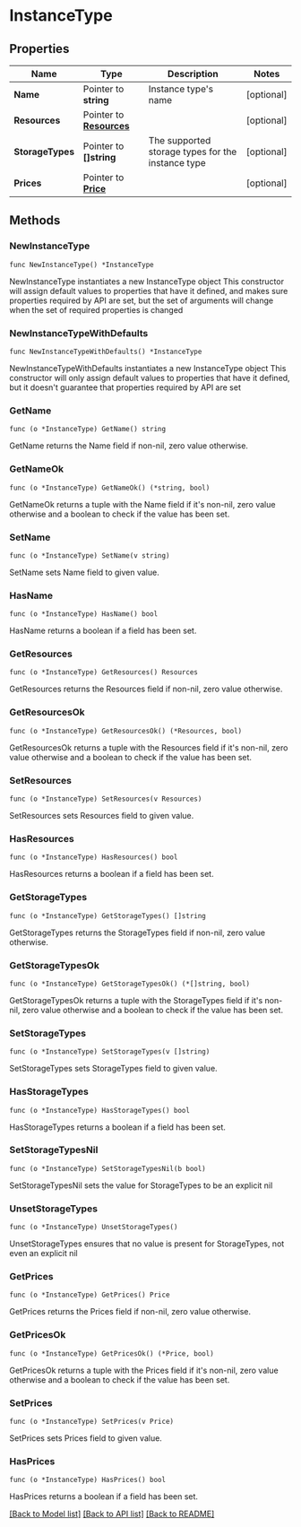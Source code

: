 # InstanceType

## Properties

Name | Type | Description | Notes
------------ | ------------- | ------------- | -------------
**Name** | Pointer to **string** | Instance type&#39;s name | [optional] 
**Resources** | Pointer to [**Resources**](Resources.md) |  | [optional] 
**StorageTypes** | Pointer to **[]string** | The supported storage types for the instance type | [optional] 
**Prices** | Pointer to [**Price**](Price.md) |  | [optional] 

## Methods

### NewInstanceType

`func NewInstanceType() *InstanceType`

NewInstanceType instantiates a new InstanceType object
This constructor will assign default values to properties that have it defined,
and makes sure properties required by API are set, but the set of arguments
will change when the set of required properties is changed

### NewInstanceTypeWithDefaults

`func NewInstanceTypeWithDefaults() *InstanceType`

NewInstanceTypeWithDefaults instantiates a new InstanceType object
This constructor will only assign default values to properties that have it defined,
but it doesn't guarantee that properties required by API are set

### GetName

`func (o *InstanceType) GetName() string`

GetName returns the Name field if non-nil, zero value otherwise.

### GetNameOk

`func (o *InstanceType) GetNameOk() (*string, bool)`

GetNameOk returns a tuple with the Name field if it's non-nil, zero value otherwise
and a boolean to check if the value has been set.

### SetName

`func (o *InstanceType) SetName(v string)`

SetName sets Name field to given value.

### HasName

`func (o *InstanceType) HasName() bool`

HasName returns a boolean if a field has been set.

### GetResources

`func (o *InstanceType) GetResources() Resources`

GetResources returns the Resources field if non-nil, zero value otherwise.

### GetResourcesOk

`func (o *InstanceType) GetResourcesOk() (*Resources, bool)`

GetResourcesOk returns a tuple with the Resources field if it's non-nil, zero value otherwise
and a boolean to check if the value has been set.

### SetResources

`func (o *InstanceType) SetResources(v Resources)`

SetResources sets Resources field to given value.

### HasResources

`func (o *InstanceType) HasResources() bool`

HasResources returns a boolean if a field has been set.

### GetStorageTypes

`func (o *InstanceType) GetStorageTypes() []string`

GetStorageTypes returns the StorageTypes field if non-nil, zero value otherwise.

### GetStorageTypesOk

`func (o *InstanceType) GetStorageTypesOk() (*[]string, bool)`

GetStorageTypesOk returns a tuple with the StorageTypes field if it's non-nil, zero value otherwise
and a boolean to check if the value has been set.

### SetStorageTypes

`func (o *InstanceType) SetStorageTypes(v []string)`

SetStorageTypes sets StorageTypes field to given value.

### HasStorageTypes

`func (o *InstanceType) HasStorageTypes() bool`

HasStorageTypes returns a boolean if a field has been set.

### SetStorageTypesNil

`func (o *InstanceType) SetStorageTypesNil(b bool)`

 SetStorageTypesNil sets the value for StorageTypes to be an explicit nil

### UnsetStorageTypes
`func (o *InstanceType) UnsetStorageTypes()`

UnsetStorageTypes ensures that no value is present for StorageTypes, not even an explicit nil
### GetPrices

`func (o *InstanceType) GetPrices() Price`

GetPrices returns the Prices field if non-nil, zero value otherwise.

### GetPricesOk

`func (o *InstanceType) GetPricesOk() (*Price, bool)`

GetPricesOk returns a tuple with the Prices field if it's non-nil, zero value otherwise
and a boolean to check if the value has been set.

### SetPrices

`func (o *InstanceType) SetPrices(v Price)`

SetPrices sets Prices field to given value.

### HasPrices

`func (o *InstanceType) HasPrices() bool`

HasPrices returns a boolean if a field has been set.


[[Back to Model list]](../README.md#documentation-for-models) [[Back to API list]](../README.md#documentation-for-api-endpoints) [[Back to README]](../README.md)


